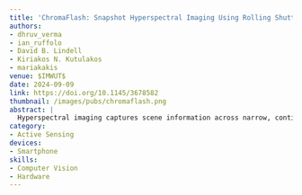 ```yaml
---
title: 'ChromaFlash: Snapshot Hyperspectral Imaging Using Rolling Shutter Cameras'
authors: 
- dhruv_verma
- ian_ruffolo
- David B. Lindell
- Kiriakos N. Kutulakos
- mariakakis
venue: $IMWUT$
date: 2024-09-09
link: https://doi.org/10.1145/3678582
thumbnail: /images/pubs/chromaflash.png
abstract: |
  Hyperspectral imaging captures scene information across narrow, contiguous bands of the electromagnetic spectrum. Despite its proven utility in industrial and biomedical applications, its ubiquity has been limited by bulky form factors, slow capture times, and prohibitive costs. In this work, we propose a generalized approach to snapshot hyperspectral imaging that only requires a standard rolling shutter camera and wavelength-adjustable lighting. The crux of this approach entails using the rolling shutter as a spatiotemporal mask, varying incoming light quicker than the camera's frame rate in order for the captured image to contain rows of pixels illuminated at different wavelengths. An image reconstruction pipeline then converts this coded image into a complete hyperspectral image using sparse optimization. We demonstrate the feasibility of this approach by deploying a low-cost system called ChromaFlash, which uses a smartphone's camera for image acquisition and a series of LEDs to change the scene's illumination. We evaluated ChromaFlash through simulations on two public hyperspectral datasets and assessed its spatial and spectral accuracy across various system parameters. We also tested the real-world performance of our prototype by capturing diverse scenes under varied ambient lighting conditions. In both experiments, ChromaFlash outperformed state-of-the-art techniques that use deep learning to convert RGB images into hyperspectral ones, achieving snapshot performance not demonstrated by prior attempts at accessible hyperspectral imaging.
category:
- Active Sensing
devices:
- Smartphone
skills:
- Computer Vision
- Hardware
---
```

